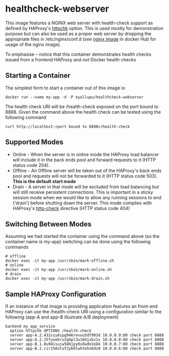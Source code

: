 # healthcheck-webserver
This image features a NGINX web server with health-check support as defined by HAProxy's [httpchk][1] option.  This is used mostly for demonstration purpose but can also be used as a proper web server by dropping the appropriate files in /etc/nginx/conf.d (see [nginx image][2] in docker Hub for usage of the nginx image).


   To emphasise – notice that this container demonstrates health checks issued from a 
   frontend HAProxy and *not* Docker health checks

## Starting a Container
The simplest form to start a container out of this image is:
```
docker run --name my-app -d -P eyallupu/healthcheck-webserver
```

The health check URI will be /health-check exposed on the port bound to 8888. Given the command above the health check can be tested using the following command
```
curl http://localhost:<port bound to 8888>/health-check
```

## Supported Modes
* Online - When the server is in online mode the HAProxy load balancer will include it in the back ends pool and forward requests to it (HTTP status code 204).
* Offline - An Offline server will be taken out of the HAProxy's back ends pool and requests will not be forwarded to it (HTTP status code 503). **This is the default start mode**
* Drain - A server in that mode will be excluded from load balancing but will still receive persistent connections. This is important in a sticky session mode when we would like to allow any running sessions
 to end ('drain') before shutting down the server. This mode complies with HAProxy's [http-check][3] directive (HTTP status code 404)

## Switching Between Modes
Assuming we had started the container using the command above (so the container name is my-app) switching can be done using the following commands
  ```
  # offline
  docker exec -it my-app /usr/sbin/mark-offline.sh
  # online
  docker exec -it my-app /usr/sbin/mark-online.sh
  # drain
  docker exec -it my-app /usr/sbin/mark-drain.sh
  ```

## Sample HAProxy Configuration
If an instance of that image is providing application features an front-end HAProxy can use the /health-check URI using a configuration similar to the following (app-A and app-B illustrate A/B deployment)
```
backend my_app_service
  option httpchk OPTIONS /health-check
  server app-A.2.432szy6ipg946revou5df903d 10.0.0.9:80 check port 8888
  server app-A.2.25fyoebru2qbpl3u10djxbz1x 10.0.0.8:80 check port 8888
  server app-B.1.8u94isujw586jpy0v8ade1e84 10.0.0.7:80 check port 8888
  server app-B.2.cir250stuf2y69lwhtehn6ds0 10.0.0.6:80 check port 8888
```
[1]: https://cbonte.github.io/haproxy-dconv/1.8/configuration.html#4-option%20httpchk
[2]: https://hub.docker.com/_/nginx/
[3]: https://cbonte.github.io/haproxy-dconv/1.8/configuration.html#http-check
